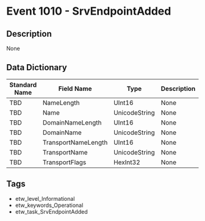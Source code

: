 # Event 1010 - SrvEndpointAdded

## Description
None

## Data Dictionary
|Standard Name|Field Name|Type|Description|Sample Value|
|---|---|---|---|---|
|TBD|NameLength|UInt16|None|`None`|
|TBD|Name|UnicodeString|None|`None`|
|TBD|DomainNameLength|UInt16|None|`None`|
|TBD|DomainName|UnicodeString|None|`None`|
|TBD|TransportNameLength|UInt16|None|`None`|
|TBD|TransportName|UnicodeString|None|`None`|
|TBD|TransportFlags|HexInt32|None|`None`|

## Tags
* etw_level_Informational
* etw_keywords_Operational
* etw_task_SrvEndpointAdded